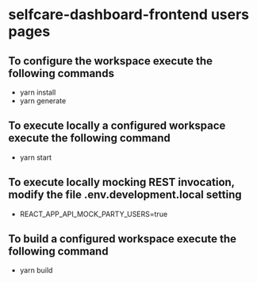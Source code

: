 # selfcare-dashboard-frontend users pages

## To configure the workspace execute the following commands
- yarn install
- yarn generate

## To execute locally a configured workspace execute the following command
- yarn start

## To execute locally mocking REST invocation, modify the file .env.development.local setting
- REACT_APP_API_MOCK_PARTY_USERS=true

## To build a configured workspace execute the following command
- yarn build